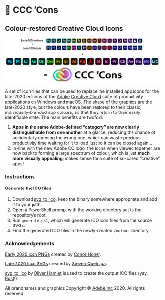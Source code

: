 # 🎨 CCC ’Cons

## Colour-restored Creative Cloud Icons

![Hero Image](hero.png)

A set of icon files that can be used to replace the installed app icons for the late-2020 editions of the [Adobe](https://www.adobe.com/) [Creative Cloud](https://www.adobe.com/creativecloud) suite of productivity applications on Windows and macOS. The shape of the graphics are the late-2020 style, but the colours have been restored to their classic, individually-branded app colours, so that they return to their easily identifiable state. The main benefits are twofold:

1. **Apps in the same Adobe-defined “category” are now clearly distinguishable from one another** at a glance, reducing the chance of accidentally opening the wrong one, which can waste precious productivity time waiting for it to load just so it can be closed again…
2. In-line with the new Adobe CC logo, the icons when viewed together are now back to forming a large spectrum of colour, which is just **much more visually appealing**; makes sense for a suite of so-called “creative” apps!

### Instructions

#### Generate the ICO files

1. Download [svg_to_ico](https://www.github.com/Ortham/svg_to_ico), keep the binary somewhere appropriate and add it to your path.
2. Open a PowerShell prompt with the working directory set to the repository’s root.
3. Run `generate.ps1`, which will generate ICO icon files from the source SVGs.
4. Find the generated ICO files in the newly-created `/output` directory.

### Acknowledgements

[Early 2020 icon PNGs](https://www.gumroad.com/l/xbxCK) created by [Conor Honer](https://www.behance.net/conorhoner).

[Late 2020 icon SVGs](https://www.stevenqueiruga.com/adobe-icons) created by [Steven Queiruga](https://www.stevenqueiruga.com/).

[svg_to_ico](https://www.github.com/Ortham/svg_to_ico) by [Oliver Hamlet](https://www.github.com/Ortham) is used to create the output ICO files (yay, [Rust](https://www.rust-lang.org/)!).

All brandnames and graphics Copyright © [Adobe Inc](https://www.adobe.com/) 2020. All rights reserved.
